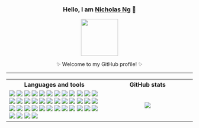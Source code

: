 <div align="center">
  <h3>Hello, I am <a href="https://nicholasng6237.vercel.app/">Nicholas Ng</a> 💬</h3>
  <img src="https://www.line-stickers.com/wp-content/uploads/2020/07/Snoopy-Moving-Backgrounds-.png" width="100" />
  <p>✨ Welcome to my GitHub profile! ✨</p>

  <hr />
  
  <table>
    <tr>
      <th>Languages and tools</th>
      <th>GitHub stats</th>
    </tr>
    <tr>
      <td width="400">
        <img src="https://img.shields.io/badge/-HTML-e34f26?logo=html5&logoColor=white" />
        <img src="https://img.shields.io/badge/-CSS-1572b6?logo=css3&logoColor=white" />
        <img src="https://img.shields.io/badge/-Sass-cc6699?logo=sass&logoColor=white" />
        <img src="https://img.shields.io/badge/-Tailwind-06b6d4?logo=tailwindcss&logoColor=white" />
        <img src="https://img.shields.io/badge/-JavaScript-f7df1e?logo=javascript&logoColor=black" />
        <img src="https://img.shields.io/badge/-TypeScript-3178c6?logo=typescript&logoColor=white" />
        <img src="https://img.shields.io/badge/-Bootstrap-7952b3?logo=bootstrap&logoColor=white" />
        <img src="https://img.shields.io/badge/-jQuery-0769ad?logo=jquery&logoColor=white" />
        <img src="https://img.shields.io/badge/-Express-000000?logo=express&logoColor=white" />
        <img src="https://img.shields.io/badge/-React-61dafb?logo=react&logoColor=black" />
        <img src="https://img.shields.io/badge/-Vite-646cff?logo=vite&logoColor=white" />
        <img src="https://img.shields.io/badge/-Next.js-000000?logo=next.js&logoColor=white" />
        <img src="https://img.shields.io/badge/-Node.js-339933?logo=node.js&logoColor=white" />
        <img src="https://img.shields.io/badge/-NPM-cb3837?logo=npm&logoColor=white" />
        <img src="https://img.shields.io/badge/-Yarn-2c8ebb?logo=yarn&logoColor=white" />
        <img src="https://img.shields.io/badge/-Heroku-430098?logo=heroku&logoColor=white" />
        <img src="https://img.shields.io/badge/-Vercel-000000?logo=vercel&logoColor=white" />
        <img src="https://img.shields.io/badge/-MongoDB-47a248?logo=mongodb&logoColor=white" />
        <img src="https://img.shields.io/badge/-React%20Native-61dafb?logo=react&logoColor=black" />
        <img src="https://img.shields.io/badge/-Kotlin-7f52ff?logo=kotlin&logoColor=white" />
        <img src="https://img.shields.io/badge/-Dart-0175c2?logo=dart&logoColor=white" />
        <img src="https://img.shields.io/badge/-Flutter-02569b?logo=flutter&logoColor=white" />
        <img src="https://img.shields.io/badge/-C-a8b9cc?logo=c&logoColor=black" />
        <img src="https://img.shields.io/badge/-C++-00599c?logo=cplusplus&logoColor=white" />
        <img src="https://img.shields.io/badge/-C%23-512bd4?logo=csharp&logoColor=white" />
        <img src="https://img.shields.io/badge/-Rust-000000?logo=rust&logoColor=white" />
        <img src="https://img.shields.io/badge/-Python-3776ab?logo=python&logoColor=white" />
        <img src="https://img.shields.io/badge/-Matlab-08609d?logo=mathworks&logoColor=white" />
        <img src="https://img.shields.io/badge/-Octave-0790c0?logo=octave&logoColor=white" />
        <img src="https://img.shields.io/badge/-Markdown-000000?logo=markdown&logoColor=white" />
        <img src="https://img.shields.io/badge/-LaTeX-008080?logo=latex&logoColor=white" />
        <img src="https://img.shields.io/badge/-Jupyter-f37626?logo=jupyter&logoColor=white" />
        <img src="https://img.shields.io/badge/-Git-f05032?logo=git&logoColor=white" />
        <img src="https://img.shields.io/badge/-GitHub-181717?logo=github&logoColor=white" />
        <img src="https://img.shields.io/badge/-GitLab-fc6d26?logo=gitlab&logoColor=white" />
        <img src="https://img.shields.io/badge/-Visual%20Studio%20Code-007acc?logo=visual-studio-code&logoColo=white" />
        <img src="https://img.shields.io/badge/-Visual%20Studio-5c2d91?logo=visual-studio&logoColor=white" />
        <img src="https://img.shields.io/badge/-Android%20Studio-3ddc84?logo=android-studio&logoColor=white" />
        <img src="https://img.shields.io/badge/-Atom-66595c?logo=atom&logoColor=white" />
        <img src="https://img.shields.io/badge/-Overleaf-47a141?logo=overleaf&logoColor=white" />
        </div>
      </td>
      <td width="400">
        <div align="center">
          <img src="https://github-readme-stats.vercel.app/api/top-langs/?username=onenylxus&theme=catppuccin_mocha&layout=compact&card_width=340px&exclude_repo=ugcs-archive,pgcs-archive,csci3100-project,math3330" />
        </div>
      </td>
    </tr>
  </table>
</div>
